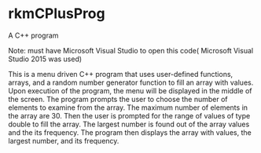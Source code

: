 # rkmCPlusProg
A C++ program


Note: must have Microsoft Visual Studio to open this code( Microsoft Visual Studio 2015 was used)

  This is a menu driven C++ program that uses user-defined functions, arrays, and a random number generator function to fill an array with
	values. Upon execution of the program, the menu will be displayed in the middle of the screen. The program prompts the user to choose
	the number of elements to examine from the array. The maximum number of elements in the array are 30. Then the user is prompted for the 
	range of values of type double to fill the array. The largest number is found out of the array values and the its frequency. The program
	then displays the array with values, the largest number, and its frequency.
